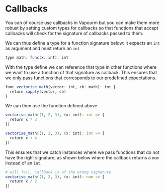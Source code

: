 # Callbacks

You can of course use callbacks in Vapourm but you can make
them more robust by setting custom types for callbacks
so that functions that accept callbacks will check for the
signature of callbacks passed to them.

We can thus define a type for a function signature below:
it expects an `int` as argument and must return an `int`

```r
type math: func(x: int): int
```

With the type define we can reference that type in other
functions where we want to use a function of that signature
as callback.
This ensures that we only pass functions that corresponds
to our predefined expectations.

```r
func vectorise_math(vector: int, cb: math): int {
  return sapply(vector, cb)
}
```

We can then use the function defined above

```r
vectorise_math((1, 2, 3), (x: int): int => {
  return x * 3
})

vectorise_math((1, 2, 3), (x: int): int => {
  return x + 4
})
```

This ensures that we catch instances where we pass
functions that do not have the right signature,
as shown below where the callback returns a `num`
instead of an `int`.

```r
# will fail, callback is of the wrong signature.
vectorise_math((1, 2, 3), (x: int): num => {
  return x / 2
})
```
